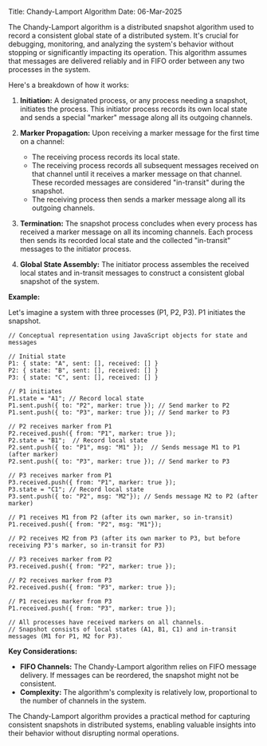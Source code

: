 Title: Chandy-Lamport Algorithm
Date: 06-Mar-2025

The Chandy-Lamport algorithm is a distributed snapshot algorithm used to record a consistent global state of a distributed system.  It's crucial for debugging, monitoring, and analyzing the system's behavior without stopping or significantly impacting its operation. This algorithm assumes that messages are delivered reliably and in FIFO order between any two processes in the system.

Here's a breakdown of how it works:

1. **Initiation:** A designated process, or any process needing a snapshot, initiates the process. This initiator process records its own local state and sends a special "marker" message along all its outgoing channels.

2. **Marker Propagation:** Upon receiving a marker message for the first time on a channel:

    * The receiving process records its local state.
    * The receiving process records all subsequent messages received on that channel until it receives a marker message on that channel. These recorded messages are considered "in-transit" during the snapshot.
    * The receiving process then sends a marker message along all its outgoing channels.

3. **Termination:** The snapshot process concludes when every process has received a marker message on all its incoming channels.  Each process then sends its recorded local state and the collected "in-transit" messages to the initiator process.

4. **Global State Assembly:** The initiator process assembles the received local states and in-transit messages to construct a consistent global snapshot of the system.

**Example:**

Let's imagine a system with three processes (P1, P2, P3). P1 initiates the snapshot.

```
// Conceptual representation using JavaScript objects for state and messages

// Initial state
P1: { state: "A", sent: [], received: [] }
P2: { state: "B", sent: [], received: [] }
P3: { state: "C", sent: [], received: [] }

// P1 initiates
P1.state = "A1"; // Record local state
P1.sent.push({ to: "P2", marker: true }); // Send marker to P2
P1.sent.push({ to: "P3", marker: true }); // Send marker to P3

// P2 receives marker from P1
P2.received.push({ from: "P1", marker: true });
P2.state = "B1";  // Record local state
P2.sent.push({ to: "P1", msg: "M1" });  // Sends message M1 to P1 (after marker)
P2.sent.push({ to: "P3", marker: true }); // Send marker to P3

// P3 receives marker from P1
P3.received.push({ from: "P1", marker: true });
P3.state = "C1"; // Record local state
P3.sent.push({ to: "P2", msg: "M2"}); // Sends message M2 to P2 (after marker)

// P1 receives M1 from P2 (after its own marker, so in-transit)
P1.received.push({ from: "P2", msg: "M1"});

// P2 receives M2 from P3 (after its own marker to P3, but before receiving P3's marker, so in-transit for P3)

// P3 receives marker from P2
P3.received.push({ from: "P2", marker: true });

// P2 receives marker from P3
P2.received.push({ from: "P3", marker: true });

// P1 receives marker from P3
P1.received.push({ from: "P3", marker: true });

// All processes have received markers on all channels.
// Snapshot consists of local states (A1, B1, C1) and in-transit messages (M1 for P1, M2 for P3).
```

**Key Considerations:**

* **FIFO Channels:** The Chandy-Lamport algorithm relies on FIFO message delivery.  If messages can be reordered, the snapshot might not be consistent.
* **Complexity:** The algorithm's complexity is relatively low, proportional to the number of channels in the system.

The Chandy-Lamport algorithm provides a practical method for capturing consistent snapshots in distributed systems, enabling valuable insights into their behavior without disrupting normal operations.

